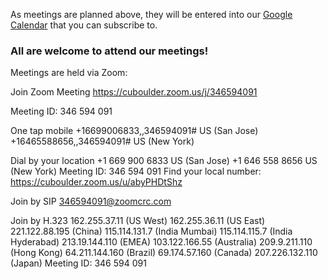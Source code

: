 As meetings are planned above, they will be entered into our
[Google Calendar](https://calendar.google.com/calendar?cid=aXFtYmE4MmQ2MGUwdDRycGIzZ2U0MjhwbTBAZ3JvdXAuY2FsZW5kYXIuZ29vZ2xlLmNvbQ)
that you can subscribe to.

### All are welcome to attend our meetings!

Meetings are held via Zoom:

Join Zoom Meeting
https://cuboulder.zoom.us/j/346594091

Meeting ID: 346 594 091

One tap mobile
+16699006833,,346594091# US (San Jose)
+16465588656,,346594091# US (New York)

Dial by your location
        +1 669 900 6833 US (San Jose)
        +1 646 558 8656 US (New York)
Meeting ID: 346 594 091
Find your local number: https://cuboulder.zoom.us/u/abyPHDtShz

Join by SIP
346594091@zoomcrc.com

Join by H.323
162.255.37.11 (US West)
162.255.36.11 (US East)
221.122.88.195 (China)
115.114.131.7 (India Mumbai)
115.114.115.7 (India Hyderabad)
213.19.144.110 (EMEA)
103.122.166.55 (Australia)
209.9.211.110 (Hong Kong)
64.211.144.160 (Brazil)
69.174.57.160 (Canada)
207.226.132.110 (Japan)
Meeting ID: 346 594 091
